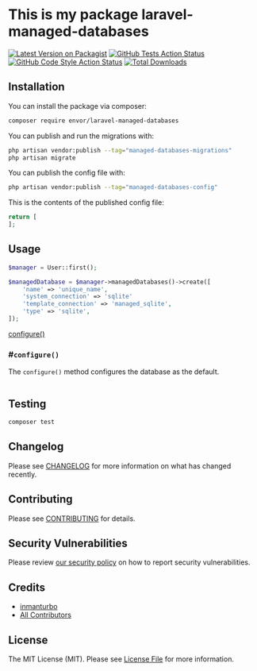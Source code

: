 # This is my package laravel-managed-databases

[![Latest Version on Packagist](https://img.shields.io/packagist/v/envor/laravel-managed-databases.svg?style=flat-square)](https://packagist.org/packages/envor/laravel-managed-databases)
[![GitHub Tests Action Status](https://img.shields.io/github/actions/workflow/status/envor/laravel-managed-databases/run-tests.yml?branch=main&label=tests&style=flat-square)](https://github.com/envor/laravel-managed-databases/actions?query=workflow%3Arun-tests+branch%3Amain)
[![GitHub Code Style Action Status](https://img.shields.io/github/actions/workflow/status/envor/laravel-managed-databases/fix-php-code-style-issues.yml?branch=main&label=code%20style&style=flat-square)](https://github.com/envor/laravel-managed-databases/actions?query=workflow%3A"Fix+PHP+code+style+issues"+branch%3Amain)
[![Total Downloads](https://img.shields.io/packagist/dt/envor/laravel-managed-databases.svg?style=flat-square)](https://packagist.org/packages/envor/laravel-managed-databases)

## Installation

You can install the package via composer:

```bash
composer require envor/laravel-managed-databases
```

You can publish and run the migrations with:

```bash
php artisan vendor:publish --tag="managed-databases-migrations"
php artisan migrate
```

You can publish the config file with:

```bash
php artisan vendor:publish --tag="managed-databases-config"
```

This is the contents of the published config file:

```php
return [
];
```

## Usage

```php
$manager = User::first();

$managedDatabase = $manager->managedDatabases()->create([
    'name' => 'unique_name',
    'system_connection' => 'sqlite'
    'template_connection' => 'managed_sqlite',
    'type' => 'sqlite', 
]);
```

[configure()](#configure)

### #`configure()`

The `configure()` method configures the database as the default.

```php


```

## Testing

```bash
composer test
```

## Changelog

Please see [CHANGELOG](CHANGELOG.md) for more information on what has changed recently.

## Contributing

Please see [CONTRIBUTING](CONTRIBUTING.md) for details.

## Security Vulnerabilities

Please review [our security policy](../../security/policy) on how to report security vulnerabilities.

## Credits

- [inmanturbo](https://github.com/envor)
- [All Contributors](../../contributors)

## License

The MIT License (MIT). Please see [License File](LICENSE.md) for more information.
